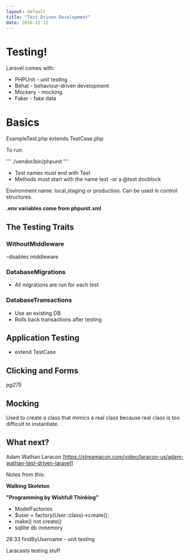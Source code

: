 ```yaml
---
layout: default
title: "Test Driven Development"
date: 2016-12-12
---
```


# Testing!

Laravel comes with:

* PHPUnit - unit testing
* Behat - behaviour-driven development
* Mockery - mocking
* Faker - fake data

# Basics

ExampleTest.php extends TestCase.php

To run:

'''
./vendor/bin/phpunit
'''

* Test names must end with Test
* Methods must start with the name test -or a @test docblock

Environment name: local,staging or production.
Can be used in control structures.

**.env variables come from phpunit.xml**

## The Testing Traits

### WithoutMiddleware
-disables middleware

### DatabaseMigrations
* All migrations are run for each test


### DatabaseTransactions
* Use an existing DB
* Rolls back transactions after testing


## Application Testing

* extend TestCase

## Clicking and Forms

*pg275*


## Mocking

Used to create a class that mimics a real class because real class is too difficult to instantiate.



## What next?

Adam Wathan Laracon [https://streamacon.com/video/laracon-us/adam-wathan-test-driven-laravel]

Notes from this:


**Walking Skeleton**

**"Programming by Wishfull Thinking"**


* ModelFactories
* $user = factory(User::class)->create();
* make() not create()
* sqllite db inmemory
  
28:33 findByUsername - unit testing


Laracasts testing stuff






